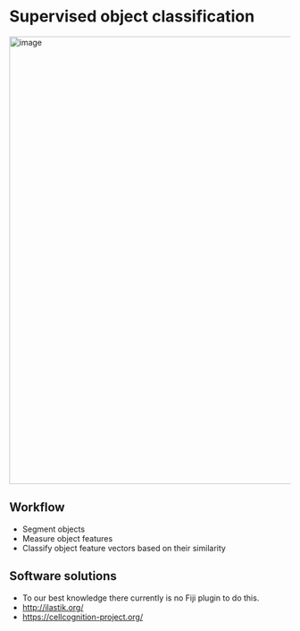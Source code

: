 # Supervised object classification

<img width="800" alt="image" src="https://user-images.githubusercontent.com/2157566/39701120-2b36fef4-5200-11e8-82a1-a4928b038534.png">

## Workflow

- Segment objects
- Measure object features
- Classify object feature vectors based on their similarity

## Software solutions

- To our best knowledge there currently is no Fiji plugin to do this.
- http://ilastik.org/
- https://cellcognition-project.org/

